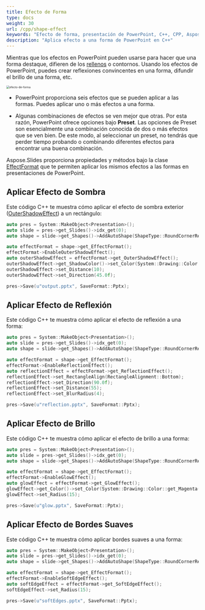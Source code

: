 ```yaml
---
title: Efecto de Forma
type: docs
weight: 30
url: /cpp/shape-effect
keywords: "Efecto de forma, presentación de PowerPoint, C++, CPP, Aspose.Slides para C++"
description: "Aplica efecto a una forma de PowerPoint en C++"
---
```


Mientras que los efectos en PowerPoint pueden usarse para hacer que una forma destaque, difieren de los [rellenos](/slides/cpp/shape-formatting/#gradient-fill) o contornos. Usando los efectos de PowerPoint, puedes crear reflexiones convincentes en una forma, difundir el brillo de una forma, etc.

<img src="shape-effect.png" alt="efecto-de-forma" style="zoom:50%;" />

* PowerPoint proporciona seis efectos que se pueden aplicar a las formas. Puedes aplicar uno o más efectos a una forma.

* Algunas combinaciones de efectos se ven mejor que otras. Por esta razón, PowerPoint ofrece opciones bajo **Preset**. Las opciones de Preset son esencialmente una combinación conocida de dos o más efectos que se ven bien. De este modo, al seleccionar un preset, no tendrás que perder tiempo probando o combinando diferentes efectos para encontrar una buena combinación.

Aspose.Slides proporciona propiedades y métodos bajo la clase [EffectFormat](https://reference.aspose.com/slides/cpp/class/aspose.slides.effect_format/) que te permiten aplicar los mismos efectos a las formas en presentaciones de PowerPoint.

## **Aplicar Efecto de Sombra**

Este código C++ te muestra cómo aplicar el efecto de sombra exterior ([OuterShadowEffect](https://reference.aspose.com/slides/cpp/class/aspose.slides.effect_format#aea1a48246d3240e29092498f648bc028)) a un rectángulo:

```c++
auto pres = System::MakeObject<Presentation>();
auto slide = pres->get_Slides()->idx_get(0);
auto shape = slide->get_Shapes()->AddAutoShape(ShapeType::RoundCornerRectangle, 20.0f, 20.0f, 200.0f, 150.0f);

auto effectFormat = shape->get_EffectFormat();
effectFormat->EnableOuterShadowEffect();
auto outerShadowEffect = effectFormat->get_OuterShadowEffect();
outerShadowEffect->get_ShadowColor()->set_Color(System::Drawing::Color::get_DarkGray());
outerShadowEffect->set_Distance(10);
outerShadowEffect->set_Direction(45.0f);

pres->Save(u"output.pptx", SaveFormat::Pptx);
```

## **Aplicar Efecto de Reflexión**

Este código C++ te muestra cómo aplicar el efecto de reflexión a una forma:

```c++
auto pres = System::MakeObject<Presentation>();
auto slide = pres->get_Slides()->idx_get(0);
auto shape = slide->get_Shapes()->AddAutoShape(ShapeType::RoundCornerRectangle, 20.0f, 20.0f, 200.0f, 150.0f);

auto effectFormat = shape->get_EffectFormat();
effectFormat->EnableReflectionEffect();
auto reflectionEffect = effectFormat->get_ReflectionEffect();
reflectionEffect->set_RectangleAlign(RectangleAlignment::Bottom);
reflectionEffect->set_Direction(90.0f);
reflectionEffect->set_Distance(55);
reflectionEffect->set_BlurRadius(4);

pres->Save(u"reflection.pptx", SaveFormat::Pptx);
```

## **Aplicar Efecto de Brillo**

Este código C++ te muestra cómo aplicar el efecto de brillo a una forma:

```c++
auto pres = System::MakeObject<Presentation>();
auto slide = pres->get_Slides()->idx_get(0);
auto shape = slide->get_Shapes()->AddAutoShape(ShapeType::RoundCornerRectangle, 20.0f, 20.0f, 200.0f, 150.0f);

auto effectFormat = shape->get_EffectFormat();
effectFormat->EnableGlowEffect();
auto glowEffect = effectFormat->get_GlowEffect();
glowEffect->get_Color()->set_Color(System::Drawing::Color::get_Magenta());
glowEffect->set_Radius(15);

pres->Save(u"glow.pptx", SaveFormat::Pptx);
```

## **Aplicar Efecto de Bordes Suaves**

Este código C++ te muestra cómo aplicar bordes suaves a una forma:

```c++
auto pres = System::MakeObject<Presentation>();
auto slide = pres->get_Slides()->idx_get(0);
auto shape = slide->get_Shapes()->AddAutoShape(ShapeType::RoundCornerRectangle, 20.0f, 20.0f, 200.0f, 150.0f);

auto effectFormat = shape->get_EffectFormat();
effectFormat->EnableSoftEdgeEffect();
auto softEdgeEffect = effectFormat->get_SoftEdgeEffect();
softEdgeEffect->set_Radius(15);

pres->Save(u"softEdges.pptx", SaveFormat::Pptx);
```